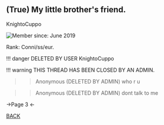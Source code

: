 ## (True) My little brother's friend.

KnightoCuppo

![Member since: June 2019](https://files.catbox.moe/ais6kl.jpg)

Rank: Conni/ss/eur.

!!! danger DELETED BY USER KnightoCuppo

!!! warning THIS THREAD HAS BEEN CLOSED BY AN ADMIN.

>>Anonymous
>>(DELETED BY ADMIN)
>who r u

>>Anonymous
>>(DELETED BY ADMIN)
>dont talk to me

->Page 3 <-

[BACK](https://rentry.org/g3hqv)